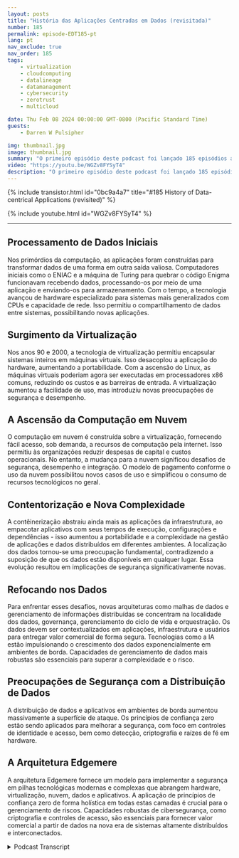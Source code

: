 ```yaml
---
layout: posts
title: "História das Aplicações Centradas em Dados (revisitada)"
number: 185
permalink: episode-EDT185-pt
lang: pt
nav_exclude: true
nav_order: 185
tags:
    - virtualization
    - cloudcomputing
    - datalineage
    - datamanagement
    - cybersecurity
    - zerotrust
    - multicloud

date: Thu Feb 08 2024 00:00:00 GMT-0800 (Pacific Standard Time)
guests:
    - Darren W Pulsipher

img: thumbnail.jpg
image: thumbnail.jpg
summary: "O primeiro episódio deste podcast foi lançado 185 episódios atrás. Neste episódio, o apresentador Darren Pulsipher refaz o episódio um para fornecer informações atualizadas sobre a história do desenvolvimento de aplicações centradas em dados. Ele discute como novas tecnologias como computação de borda e IA impactaram a geração de dados e a necessidade de melhor gestão de dados."
video: "https://youtu.be/WGZv8FYSyT4"
description: "O primeiro episódio deste podcast foi lançado 185 episódios atrás. Neste episódio, o apresentador Darren Pulsipher refaz o episódio um para fornecer informações atualizadas sobre a história do desenvolvimento de aplicações centradas em dados. Ele discute como novas tecnologias como computação de borda e IA impactaram a geração de dados e a necessidade de melhor gestão de dados."
---
```


<div>
{% include transistor.html id="0bc9a4a7" title="#185 History of Data-centrical Applications (revisited)" %}

{% include youtube.html id="WGZv8FYSyT4" %}
</div>

---

## Processamento de Dados Iniciais

Nos primórdios da computação, as aplicações foram construídas para transformar dados de uma forma em outra saída valiosa. Computadores iniciais como o ENIAC e a máquina de Turing para quebrar o código Enigma funcionavam recebendo dados, processando-os por meio de uma aplicação e enviando-os para armazenamento. Com o tempo, a tecnologia avançou de hardware especializado para sistemas mais generalizados com CPUs e capacidade de rede. Isso permitiu o compartilhamento de dados entre sistemas, possibilitando novas aplicações.

## Surgimento da Virtualização

Nos anos 90 e 2000, a tecnologia de virtualização permitiu encapsular sistemas inteiros em máquinas virtuais. Isso desacoplou a aplicação do hardware, aumentando a portabilidade. Com a ascensão do Linux, as máquinas virtuais poderiam agora ser executadas em processadores x86 comuns, reduzindo os custos e as barreiras de entrada. A virtualização aumentou a facilidade de uso, mas introduziu novas preocupações de segurança e desempenho.

## A Ascensão da Computação em Nuvem

O computação em nuvem é construída sobre a virtualização, fornecendo fácil acesso, sob demanda, a recursos de computação pela internet. Isso permitiu às organizações reduzir despesas de capital e custos operacionais. No entanto, a mudança para a nuvem significou desafios de segurança, desempenho e integração. O modelo de pagamento conforme o uso da nuvem possibilitou novos casos de uso e simplificou o consumo de recursos tecnológicos no geral.

## Contentorização e Nova Complexidade

A contêinerização abstraiu ainda mais as aplicações da infraestrutura, ao empacotar aplicativos com seus tempos de execução, configurações e dependências - isso aumentou a portabilidade e a complexidade na gestão de aplicações e dados distribuídos em diferentes ambientes. A localização dos dados tornou-se uma preocupação fundamental, contradizendo a suposição de que os dados estão disponíveis em qualquer lugar. Essa evolução resultou em implicações de segurança significativamente novas.

## Refocando nos Dados

Para enfrentar esses desafios, novas arquiteturas como malhas de dados e gerenciamento de informações distribuídas se concentram na localidade dos dados, governança, gerenciamento do ciclo de vida e orquestração. Os dados devem ser contextualizados em aplicações, infraestrutura e usuários para entregar valor comercial de forma segura. Tecnologias como a IA estão impulsionando o crescimento dos dados exponencialmente em ambientes de borda. Capacidades de gerenciamento de dados mais robustas são essenciais para superar a complexidade e o risco.

## Preocupações de Segurança com a Distribuição de Dados

A distribuição de dados e aplicativos em ambientes de borda aumentou massivamente a superfície de ataque. Os princípios de confiança zero estão sendo aplicados para melhorar a segurança, com foco em controles de identidade e acesso, bem como detecção, criptografia e raízes de fé em hardware.

## A Arquitetura Edgemere

A arquitetura Edgemere fornece um modelo para implementar a segurança em pilhas tecnológicas modernas e complexas que abrangem hardware, virtualização, nuvem, dados e aplicativos. A aplicação de princípios de confiança zero de forma holística em todas estas camadas é crucial para o gerenciamento de riscos. Capacidades robustas de cibersegurança, como criptografia e controles de acesso, são essenciais para fornecer valor comercial a partir de dados na nova era de sistemas altamente distribuídos e interconectados.



<details>
<summary> Podcast Transcript </summary>

<p></p>

</details>

